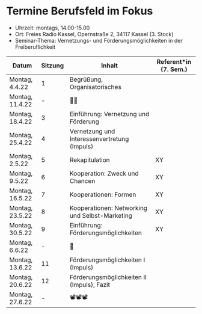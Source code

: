 # Termine Berufsfeld im Fokus

- Uhrzeit: montags, 14.00-15.00
- Ort: Freies Radio Kassel, Opernstraße 2, 34117 Kassel (3. Stock)
- Seminar-Thema: Vernetzungs- und Förderungsmöglichkeiten in der Freiberuflichkeit

| Datum | Sitzung | Inhalt | Referent*in (7. Sem.)
| ----- | ------- | ------ | -----------
| Montag, 4.4.22 | 1 | Begrüßung, Organisatorisches
| Montag, 11.4.22 | - | 🐰🥚
| Montag, 18.4.22 | 3 | Einführung: Vernetzung und Förderung
| Montag, 25.4.22 | 4 | Vernetzung und Interessenvertretung (Impuls)
| Montag, 2.5.22 | 5 | Rekapitulation | XY
| Montag, 9.5.22 | 6 | Kooperation: Zweck und Chancen | XY
| Montag, 16.5.22 | 7 | Kooperationen: Formen | XY
| Montag, 23.5.22 | 8 | Kooperationen: Networking und Selbst-Marketing | XY
| Montag, 30.5.22 | 9 | Einführung: Förderungsmöglichkeiten | XY
| Montag, 6.6.22 | - | 🌺
| Montag, 13.6.22 | 11 | Förderungsmöglichkeiten I (Impuls)
| Montag, 20.6.22 | 12 | Förderungsmöglichkeiten II (Impuls), Fazit
| Montag, 27.6.22 | - | 📽📽📽
